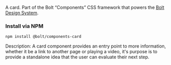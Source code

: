 A card. Part of the Bolt “Components” CSS framework that powers the [Bolt Design System](https://www.boltdesignsystem.com).

### Install via NPM
```
npm install @bolt/components-card
```

Description:
A card component provides an entry point to more information, whether it be a link to another page or playing a video, it's purpose is to provide a standalone idea that the user can evaluate their next step.
